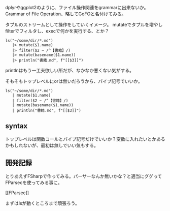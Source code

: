 dplyrやggplot2のように、ファイル操作関連をgrammarに出来ないか。
Grammar of File Operation、略してGoFOと名付けてみる。

タプルのストリームとして操作をしていくイメージ。
mutateでタプルを増やしfilterでフィルタし、execで何かを実行する、とか？

```
ls("~/some/dir/*.md")
   |> mutate($1.name)
   |> filter($2 ~ /^【書籍】/)
   |> mutate(basename($1.name))
   |> println("書籍.md", f"[[$3]]")
```

printlnはもう一工夫欲しい所だが、なかなか悪くない気がする。

そもそもトップレベルにorは無いだろうから、パイプ記号でいいか。

```
ls("~/some/dir/*.md")
   | mutate($1.name)
   | filter($2 ~ /^【書籍】/)
   | mutate(basename($1.name))
   | println("書籍.md", f"[[$3]]")
```

## syntax

トップレベルは関数コールとパイプ記号だけでいいか？変数に入れたいとかあるかもしれないが、最初は無しでいい気もする。

## 開発記録

とりあえずFSharpで作ってみる。パーサーなんか無いかな？と適当にググってFParsecを使ってみる事に。

[[FParsec]]

まずはlsが動くところまで頑張ろう。